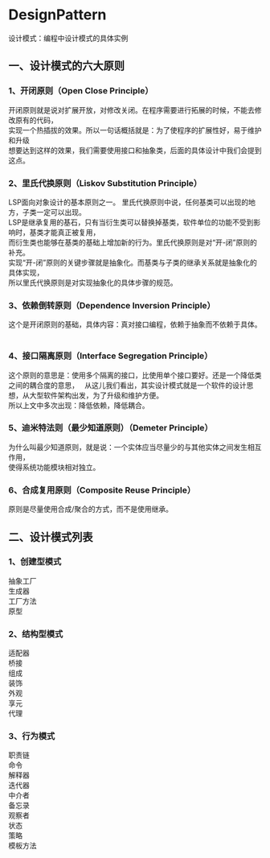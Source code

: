 # DesignPattern
设计模式：编程中设计模式的具体实例 
## 一、设计模式的六大原则  
### 1、开闭原则（Open Close Principle）  
开闭原则就是说对扩展开放，对修改关闭。在程序需要进行拓展的时候，不能去修改原有的代码，  
实现一个热插拔的效果。所以一句话概括就是：为了使程序的扩展性好，易于维护和升级  
想要达到这样的效果，我们需要使用接口和抽象类，后面的具体设计中我们会提到这点。  
### 2、里氏代换原则（Liskov Substitution Principle）  
LSP面向对象设计的基本原则之一。 里氏代换原则中说，任何基类可以出现的地方，子类一定可以出现。   
LSP是继承复用的基石，只有当衍生类可以替换掉基类，软件单位的功能不受到影响时，基类才能真正被复用，  
而衍生类也能够在基类的基础上增加新的行为。里氏代换原则是对“开-闭”原则的补充。  
实现“开-闭”原则的关键步骤就是抽象化。而基类与子类的继承关系就是抽象化的具体实现，  
所以里氏代换原则是对实现抽象化的具体步骤的规范。  
### 3、依赖倒转原则（Dependence Inversion Principle）  
这个是开闭原则的基础，具体内容：真对接口编程，依赖于抽象而不依赖于具体。  
### 4、接口隔离原则（Interface Segregation Principle）  
这个原则的意思是：使用多个隔离的接口，比使用单个接口要好。还是一个降低类之间的耦合度的意思，  
从这儿我们看出，其实设计模式就是一个软件的设计思想，从大型软件架构出发，为了升级和维护方便。  
所以上文中多次出现：降低依赖，降低耦合。  
### 5、迪米特法则（最少知道原则）（Demeter Principle）   
为什么叫最少知道原则，就是说：一个实体应当尽量少的与其他实体之间发生相互作用，  
使得系统功能模块相对独立。  
### 6、合成复用原则（Composite Reuse Principle）  
原则是尽量使用合成/聚合的方式，而不是使用继承。   
## 二、设计模式列表    
### 1、创建型模式  
   抽象工厂  
   生成器  
   工厂方法  
   原型  
### 2、结构型模式  
   适配器  
   桥接  
   组成  
   装饰  
   外观  
   享元  
   代理  
### 3、行为模式  
   职责链  
   命令  
   解释器    
   迭代器  
   中介者  
   备忘录  
   观察者  
   状态  
   策略  
   模板方法  

